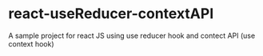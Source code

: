 # react-useReducer-contextAPI
A sample project for react JS using use reducer hook and contect API (use context hook)
